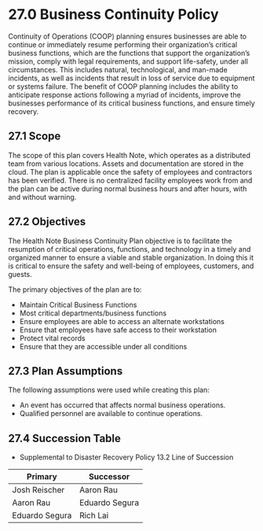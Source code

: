 # 27.0 Business Continuity Policy

Continuity of Operations (COOP) planning ensures businesses are able to continue
or immediately resume performing their organization’s critical business functions,
which are the functions that support the organization’s mission, comply with legal
requirements, and support life-safety, under all circumstances. This includes natural,
technological, and man-made incidents, as well as incidents that result in loss of 
service due to equipment or systems failure. 
The benefit of COOP planning includes the ability to anticipate response
actions following a myriad of incidents, improve the businesses performance of its
critical business functions, and ensure timely recovery.

## 27.1 Scope

The scope of this plan covers Health Note, which operates as a distributed team from various locations.
Assets and documentation are stored in the cloud.
The plan is applicable once the safety of employees and contractors has been verified. 
There is no centralized facility employees work from and the plan can be active during normal business hours
and after hours, with and without warning.

## 27.2 Objectives

The Health Note Business Continuity Plan objective is to facilitate the
resumption of critical operations, functions, and technology in a timely and
organized manner to ensure a viable and stable organization. In doing this it is
critical to ensure the safety and well-being of employees, customers, and guests.

The primary objectives of the plan are to:
- Maintain Critical Business Functions
- Most critical departments/business functions
- Ensure employees are able to access an alternate workstations
- Ensure that employees have safe access to their workstation
- Protect vital records
- Ensure that they are accessible under all conditions

## 27.3 Plan Assumptions

The following assumptions were used while creating this plan:
- An event has occurred that affects normal business operations.
- Qualified personnel are available to continue operations.

## 27.4 Succession Table

- Supplemental to Disaster Recovery Policy 13.2 Line of Succession

| Primary        | Successor      |
|----------------|----------------|
| Josh Reischer  | Aaron Rau      |
| Aaron Rau      | Eduardo Segura |
| Eduardo Segura | Rich Lai       |

